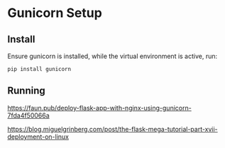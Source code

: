 # Gunicorn Setup

## Install

Ensure gunicorn is installed, while the virtual environment is active, run:
```shell
pip install gunicorn
```

## Running

https://faun.pub/deploy-flask-app-with-nginx-using-gunicorn-7fda4f50066a

https://blog.miguelgrinberg.com/post/the-flask-mega-tutorial-part-xvii-deployment-on-linux

